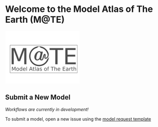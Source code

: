 # Welcome to the Model Atlas of The Earth (M@TE)

<div id="top"></div>

<img src="https://github.com/ModelAtlasofTheEarth/model_template_action/blob/main/assets/mate3.png" height="170">


## Submit a New Model

_Workflows are currently in development!_

To submit a model, open a new issue using the [model request template](url)
